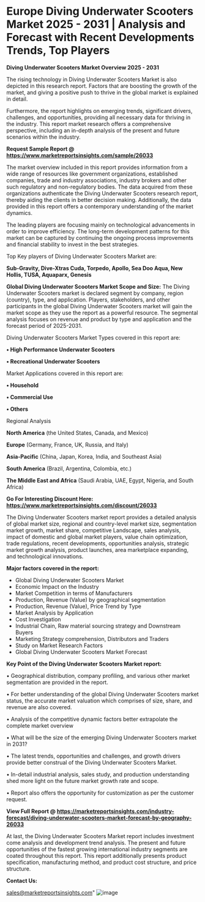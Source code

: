 # Europe Diving Underwater Scooters Market 2025 - 2031 | Analysis and Forecast with Recent Developments Trends, Top Players

<Strong> Diving Underwater Scooters Market Overview 2025 - 2031</strong>

The rising technology in Diving Underwater Scooters Market is also depicted in this research report. Factors that are boosting the growth of the market, and giving a positive push to thrive in the global market is explained in detail.

Furthermore, the report highlights on emerging trends, significant drivers, challenges, and opportunities, providing all necessary data for thriving in the industry. This report market research offers a comprehensive perspective, including an in-depth analysis of the present and future scenarios within the industry.

<strong>Request Sample Report @ <a href=https://www.marketreportsinsights.com/sample/26033>https://www.marketreportsinsights.com/sample/26033</a></strong>

The market overview included in this report provides information from a wide range of resources like government organizations, established companies, trade and industry associations, industry brokers and other such regulatory and non-regulatory bodies. The data acquired from these organizations authenticate the Diving Underwater Scooters research report, thereby aiding the clients in better decision making. Additionally, the data provided in this report offers a contemporary understanding of the market dynamics.

The leading players are focusing mainly on technological advancements in order to improve efficiency. The long-term development patterns for this market can be captured by continuing the ongoing process improvements and financial stability to invest in the best strategies.

Top Key players of Diving Underwater Scooters Market are:

<strong>Sub-Gravity, Dive-Xtras Cuda, Torpedo, Apollo, Sea Doo Aqua, New Hollis, TUSA, Aquaparx, Genesis</strong>

<strong><b>Global Diving Underwater Scooters Market Scope and Size:</b></strong>
The Diving Underwater Scooters market is declared segment by company, region (country), type, and application. Players, stakeholders, and other participants in the global Diving Underwater Scooters market will gain the market scope as they use the report as a powerful resource. The segmental analysis focuses on revenue and product by type and application and the forecast period of 2025-2031.

Diving Underwater Scooters Market Types covered in this report are:

<strong>• High Performance Underwater Scooters

• Recreational Underwater Scooters</strong>

Market Applications covered in this report are:

<strong>• Household

• Commercial Use

• Others</strong> 

Regional Analysis

<strong>North America</strong> (the United States, Canada, and Mexico)

<strong>Europe</strong> (Germany, France, UK, Russia, and Italy)

<strong>Asia-Pacific</strong> (China, Japan, Korea, India, and Southeast Asia)

<strong>South America</strong> (Brazil, Argentina, Colombia, etc.)

<strong>The Middle East and Africa</strong> (Saudi Arabia, UAE, Egypt, Nigeria, and South Africa)

<strong>Go For Interesting Discount Here: <a href=https://www.marketreportsinsights.com/discount/26033>https://www.marketreportsinsights.com/discount/26033</a></strong>

The Diving Underwater Scooters market report provides a detailed analysis of global market size, regional and country-level market size, segmentation market growth, market share, competitive Landscape, sales analysis, impact of domestic and global market players, value chain optimization, trade regulations, recent developments, opportunities analysis, strategic market growth analysis, product launches, area marketplace expanding, and technological innovations.

<strong><b>Major factors covered in the report:</b></strong>
<ul>
  <li>Global Diving Underwater Scooters Market </li>
  <li>Economic Impact on the Industry</li>
  <li>Market Competition in terms of Manufacturers</li>
  <li>Production, Revenue (Value) by geographical segmentation</li>
  <li>Production, Revenue (Value), Price Trend by Type</li>
  <li>Market Analysis by Application</li>
  <li>Cost Investigation</li>
  <li>Industrial Chain, Raw material sourcing strategy and Downstream Buyers</li>
  <li>Marketing Strategy comprehension, Distributors and Traders</li>
  <li>Study on Market Research Factors</li>
  <li>Global Diving Underwater Scooters Market Forecast</li>
</ul>

<strong><b>Key Point of the Diving Underwater Scooters Market report:</b></strong>

• Geographical distribution, company profiling, and various other market segmentation are provided in the report.

• For better understanding of the global Diving Underwater Scooters market status, the accurate market valuation which comprises of size, share, and revenue are also covered.

• Analysis of the competitive dynamic factors better extrapolate the complete market overview

• What will be the size of the emerging Diving Underwater Scooters market in 2031?

• The latest trends, opportunities and challenges, and growth drivers provide better construal of the Diving Underwater Scooters Market.

• In-detail industrial analysis, sales study, and production understanding shed more light on the future market growth rate and scope.

• Report also offers the opportunity for customization as per the customer request.

<strong><b>View Full Report @ <a href=https://marketreportsinsights.com/industry-forecast/diving-underwater-scooters-market-forecast-by-geography-26033>https://marketreportsinsights.com/industry-forecast/diving-underwater-scooters-market-forecast-by-geography-26033</a></b></strong>


At last, the Diving Underwater Scooters Market report includes investment come analysis and development trend analysis. The present and future opportunities of the fastest growing international industry segments are coated throughout this report. This report additionally presents product specification, manufacturing method, and product cost structure, and price structure.

<strong>Contact Us:</strong>

sales@marketreportsinsights.com"
![image](https://github.com/user-attachments/assets/3554a65e-d7ba-4c20-abea-9d8ad4b30c63)
